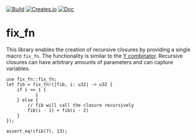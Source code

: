 [![Build](https://github.com/SrTobi/fix_fn/workflows/Rust/badge.svg)](https://github.com/SrTobi/fix_fn/actions)
[![Creates.io](https://img.shields.io/crates/v/fix_fn?style)](https://crates.io/crates/fix_fn)
[![Doc](https://img.shields.io/crates/v/fix_fn)](https://docs.rs/fix_fn/)

# fix_fn

This library enables the creation of recursive closures by providing a
single macro `fix_fn`. The functionality is similar to the
[Y combinator](https://en.wikipedia.org/wiki/Fixed-point_combinator#Fixed-point_combinators_in_lambda_calculus).
Recursive closures can have arbitrary amounts of parameters and can capture
variables.

```
use fix_fn::fix_fn;
let fib = fix_fn!(|fib, i: u32| -> u32 {
    if i <= 1 {
           i
    } else {
        // fib will call the closure recursively
        fib(i - 1) + fib(i - 2)
    }
});

assert_eq!(fib(7), 13);
```
